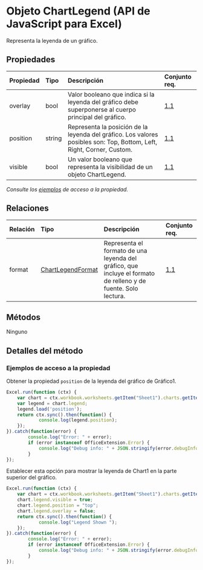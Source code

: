 # <a name="chartlegend-object-javascript-api-for-excel"></a>Objeto ChartLegend (API de JavaScript para Excel)

Representa la leyenda de un gráfico.

## <a name="properties"></a>Propiedades

| Propiedad       | Tipo    |Descripción| Conjunto req.|
|:---------------|:--------|:----------|:----|
|overlay|bool|Valor booleano que indica si la leyenda del gráfico debe superponerse al cuerpo principal del gráfico.|[1.1](../requirement-sets/excel-api-requirement-sets.md)|
|position|string|Representa la posición de la leyenda del gráfico. Los valores posibles son: Top, Bottom, Left, Right, Corner, Custom.|[1.1](../requirement-sets/excel-api-requirement-sets.md)|
|visible|bool|Un valor booleano que representa la visibilidad de un objeto ChartLegend.|[1.1](../requirement-sets/excel-api-requirement-sets.md)|

_Consulte los [ejemplos](#property-access-examples) de acceso a la propiedad._

## <a name="relationships"></a>Relaciones
| Relación | Tipo    |Descripción| Conjunto req.|
|:---------------|:--------|:----------|:----|
|format|[ChartLegendFormat](chartlegendformat.md)|Representa el formato de una leyenda del gráfico, que incluye el formato de relleno y de fuente. Solo lectura.|[1.1](../requirement-sets/excel-api-requirement-sets.md)|

## <a name="methods"></a>Métodos
Ninguno


## <a name="method-details"></a>Detalles del método

### <a name="property-access-examples"></a>Ejemplos de acceso a la propiedad

Obtener la propiedad `position` de la leyenda del gráfico de Gráfico1.

```js
Excel.run(function (ctx) { 
    var chart = ctx.workbook.worksheets.getItem("Sheet1").charts.getItem("Chart1");    
    var legend = chart.legend;
    legend.load('position');
    return ctx.sync().then(function() {
            console.log(legend.position);
    });
}).catch(function(error) {
        console.log("Error: " + error);
        if (error instanceof OfficeExtension.Error) {
            console.log("Debug info: " + JSON.stringify(error.debugInfo));
        }
});
```

Establecer esta opción para mostrar la leyenda de Chart1 en la parte superior del gráfico.

```js
Excel.run(function (ctx) { 
    var chart = ctx.workbook.worksheets.getItem("Sheet1").charts.getItem("Chart1");    
    chart.legend.visible = true;
    chart.legend.position = "top"; 
    chart.legend.overlay = false; 
    return ctx.sync().then(function() {
            console.log("Legend Shown ");
    });
}).catch(function(error) {
        console.log("Error: " + error);
        if (error instanceof OfficeExtension.Error) {
            console.log("Debug info: " + JSON.stringify(error.debugInfo));
        }
});
``` 

